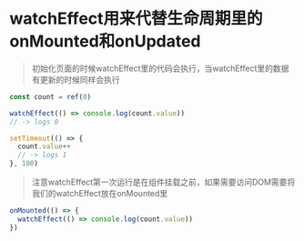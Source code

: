 # watchEffect用来代替生命周期里的onMounted和onUpdated

> 初始化页面的时候watchEffect里的代码会执行，当watchEffect里的数据有更新的时候同样会执行

```jsx
const count = ref(0)

watchEffect(() => console.log(count.value))
// -> logs 0

setTimeout(() => {
  count.value++
  // -> logs 1
}, 100)
```

> 注意watchEffect第一次运行是在组件挂载之前，如果需要访问DOM需要将我们的watchEffect放在onMounted里

```jsx
onMounted(() => {
  watchEffect(() => console.log(count.value))
})
```

